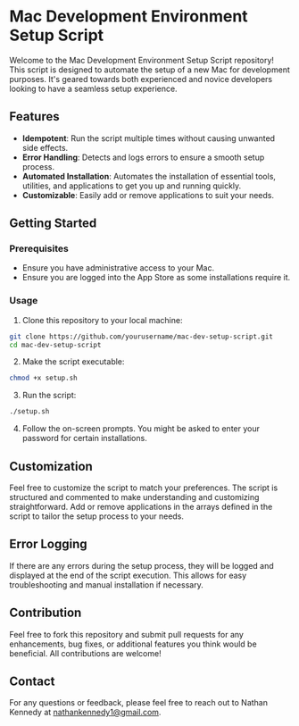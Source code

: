 # Mac Development Environment Setup Script

Welcome to the Mac Development Environment Setup Script repository! This script is designed to automate the setup of a new Mac for development purposes. It's geared towards both experienced and novice developers looking to have a seamless setup experience.

## Features

- **Idempotent**: Run the script multiple times without causing unwanted side effects.
- **Error Handling**: Detects and logs errors to ensure a smooth setup process.
- **Automated Installation**: Automates the installation of essential tools, utilities, and applications to get you up and running quickly.
- **Customizable**: Easily add or remove applications to suit your needs.

## Getting Started

### Prerequisites

- Ensure you have administrative access to your Mac.
- Ensure you are logged into the App Store as some installations require it.

### Usage

1. Clone this repository to your local machine:
```bash
git clone https://github.com/yourusername/mac-dev-setup-script.git
cd mac-dev-setup-script
```

2. Make the script executable:
```bash
chmod +x setup.sh
```

3. Run the script:
```bash
./setup.sh
```

4. Follow the on-screen prompts. You might be asked to enter your password for certain installations.

## Customization

Feel free to customize the script to match your preferences. The script is structured and commented to make understanding and customizing straightforward. Add or remove applications in the arrays defined in the script to tailor the setup process to your needs.

## Error Logging

If there are any errors during the setup process, they will be logged and displayed at the end of the script execution. This allows for easy troubleshooting and manual installation if necessary.

## Contribution

Feel free to fork this repository and submit pull requests for any enhancements, bug fixes, or additional features you think would be beneficial. All contributions are welcome!

## Contact

For any questions or feedback, please feel free to reach out to Nathan Kennedy at nathankennedy1@gmail.com.
